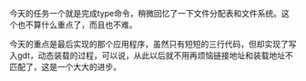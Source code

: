 今天的任务一个就是完成type命令，稍微回忆了一下文件分配表和文件系统。这个也不算什么重点了，而且也不难。

今天的重点是最后实现的那个应用程序，虽然只有短短的三行代码，但却实现了写入gdt，动态装载的过程，可以说，从此以后就不用再烦恼链接地址和装载地址不匹配了，这是一个大大的进步。